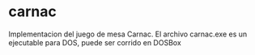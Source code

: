 # carnac
Implementacion del juego de mesa Carnac. 
El archivo carnac.exe es un ejecutable para DOS, puede ser corrido en DOSBox
